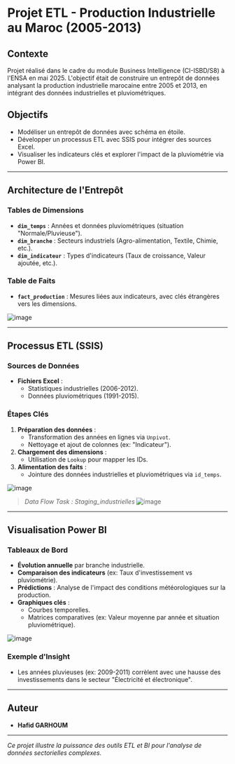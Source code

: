 # Projet ETL - Production Industrielle au Maroc (2005-2013)

## Contexte
Projet réalisé dans le cadre du module Business Intelligence (CI-ISBD/S8) à l'ENSA en mai 2025. L'objectif était de construire un entrepôt de données analysant la production industrielle marocaine entre 2005 et 2013, en intégrant des données industrielles et pluviométriques.

## Objectifs
- Modéliser un entrepôt de données avec schéma en étoile.
- Développer un processus ETL avec SSIS pour intégrer des sources Excel.
- Visualiser les indicateurs clés et explorer l'impact de la pluviométrie via Power BI.

---

## Architecture de l'Entrepôt
### Tables de Dimensions
- **`dim_temps`** : Années et données pluviométriques (situation "Normale/Pluvieuse").
- **`dim_branche`** : Secteurs industriels (Agro-alimentation, Textile, Chimie, etc.).
- **`dim_indicateur`** : Types d'indicateurs (Taux de croissance, Valeur ajoutée, etc.).

### Table de Faits
- **`fact_production`** : Mesures liées aux indicateurs, avec clés étrangères vers les dimensions.

![image](https://github.com/user-attachments/assets/ead40115-ee16-407b-b5aa-9a75435610d4)

---

## Processus ETL (SSIS)
### Sources de Données
- **Fichiers Excel** : 
  - Statistiques industrielles (2006-2012).
  - Données pluviométriques (1991-2015).

### Étapes Clés
1. **Préparation des données** :
   - Transformation des années en lignes via `Unpivot`.
   - Nettoyage et ajout de colonnes (ex: "Indicateur").
2. **Chargement des dimensions** :
   - Utilisation de `Lookup` pour mapper les IDs.
3. **Alimentation des faits** :
   - Jointure des données industrielles et pluviométriques via `id_temps`.

![image](https://github.com/user-attachments/assets/f89b17fc-41fa-46dd-ac34-d7c2ef782a42)


> *Data Flow Task : Staging_industrielles*
> ![image](https://github.com/user-attachments/assets/60bb4eb3-338f-4dd1-85c6-4b79b87a0cbf)
---

## Visualisation Power BI
### Tableaux de Bord
- **Évolution annuelle** par branche industrielle.
- **Comparaison des indicateurs** (ex: Taux d'investissement vs pluviométrie).
- **Prédictions** : Analyse de l'impact des conditions météorologiques sur la production.
- **Graphiques clés** :
  - Courbes temporelles.
  - Matrices comparatives (ex: Valeur moyenne par année et situation pluviométrique).

![image](https://github.com/user-attachments/assets/dd446ff9-106e-4e1b-ae5b-12fe81739196)


### Exemple d'Insight
- Les années pluvieuses (ex: 2009-2011) corrèlent avec une hausse des investissements dans le secteur "Électricité et électronique".

---

## Auteur
- **Hafid GARHOUM** 

---

*Ce projet illustre la puissance des outils ETL et BI pour l'analyse de données sectorielles complexes.*
